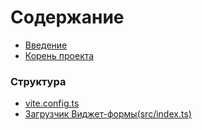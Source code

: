 # Содержание

* [Введение](README.md)
* [Корень проекта](ROOTPROJECT.md)

### Структура

* [vite.config.ts](VITECONFIG.md)
* [Загрузчик Виджет-формы(src/index.ts)](RUNFORM.md)

